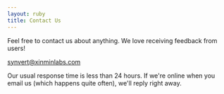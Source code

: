 ```yaml
---
layout: ruby
title: Contact Us
---
```


Feel free to contact us about anything. We love receiving feedback from users!

[synvert@xinminlabs.com][1]

Our usual response time is less than 24 hours. If we're online when you email us (which happens quite often), we'll reply right away.

[1]: mailto:synvert@xinminlabs.com